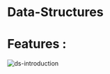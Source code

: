 # Data-Structures
# Features :

![ds-introduction](https://user-images.githubusercontent.com/56038326/93023169-ee86ad00-f60e-11ea-8dae-32d08b4617fd.png)

